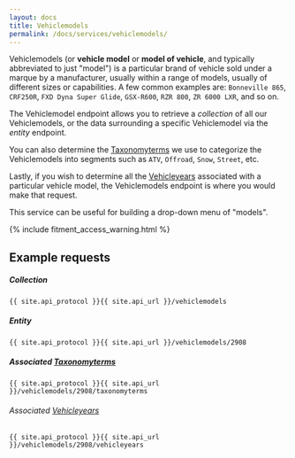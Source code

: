 ```yaml
---
layout: docs
title: Vehiclemodels
permalink: /docs/services/vehiclemodels/
---
```


[var_Taxonomyterms]: /docs/services/taxonomyterms
[var_Vehicleyears]: /docs/services/vehicleyears

Vehiclemodels (or **vehicle model** or **model of vehicle**, and typically abbreviated to just "model") is a particular brand of vehicle sold under a marque by a manufacturer, 
usually within a range of models, usually of different sizes or capabilities. A few common examples are: `Bonneville 865`, `CRF250R`, `FXD Dyna Super Glide`, `GSX-R600`, `RZR 800`, 
`ZR 6000 LXR`, and so on.

The Vehiclemodel endpoint allows you to retrieve a *collection* of all our Vehiclemodels, or the data surrounding a specific Vehiclemodel via the *entity* endpoint.

You can also determine the [Taxonomyterms][var_Taxonomyterms] we use to categorize the Vehiclemodels into segments such as `ATV`, `Offroad`, `Snow`, `Street`, etc.

Lastly, if you wish to determine all the [Vehicleyears][var_Vehicleyears] associated with a particular vehicle model, the Vehiclemodels endpoint is where you would make that request.

This service can be useful for building a drop-down menu of "models".

{% include fitment_access_warning.html %}

## Example requests

##### Collection

```
{{ site.api_protocol }}{{ site.api_url }}/vehiclemodels
```

##### Entity

```
{{ site.api_protocol }}{{ site.api_url }}/vehiclemodels/2908
```

##### Associated [Taxonomyterms][var_Taxonomyterms]

```
{{ site.api_protocol }}{{ site.api_url }}/vehiclemodels/2908/taxonomyterms
```

###### Associated [Vehicleyears][var_Vehicleyears]

```
{{ site.api_protocol }}{{ site.api_url }}/vehiclemodels/2908/vehicleyears
```
